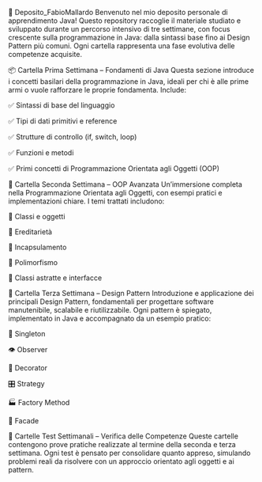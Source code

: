 📁 Deposito_FabioMallardo
Benvenuto nel mio deposito personale di apprendimento Java! Questo repository raccoglie il materiale studiato e sviluppato durante un percorso intensivo di tre settimane, con focus crescente sulla programmazione in Java: dalla sintassi base fino ai Design Pattern più comuni. Ogni cartella rappresenta una fase evolutiva delle competenze acquisite.

📦 Cartella Prima Settimana – Fondamenti di Java
Questa sezione introduce i concetti basilari della programmazione in Java, ideali per chi è alle prime armi o vuole rafforzare le proprie fondamenta. Include:

✅ Sintassi di base del linguaggio

✅ Tipi di dati primitivi e reference

✅ Strutture di controllo (if, switch, loop)

✅ Funzioni e metodi

✅ Primi concetti di Programmazione Orientata agli Oggetti (OOP)

🧱 Cartella Seconda Settimana – OOP Avanzata
Un’immersione completa nella Programmazione Orientata agli Oggetti, con esempi pratici e implementazioni chiare. I temi trattati includono:

🔹 Classi e oggetti

🔹 Ereditarietà

🔹 Incapsulamento

🔹 Polimorfismo

🔹 Classi astratte e interfacce

🎯 Cartella Terza Settimana – Design Pattern
Introduzione e applicazione dei principali Design Pattern, fondamentali per progettare software manutenibile, scalabile e riutilizzabile. Ogni pattern è spiegato, implementato in Java e accompagnato da un esempio pratico:

🧩 Singleton

👁️ Observer

🧵 Decorator

🎛️ Strategy

🏭 Factory Method

🏰 Facade

🧪 Cartelle Test Settimanali – Verifica delle Competenze
Queste cartelle contengono prove pratiche realizzate al termine della seconda e terza settimana. Ogni test è pensato per consolidare quanto appreso, simulando problemi reali da risolvere con un approccio orientato agli oggetti e ai pattern.
